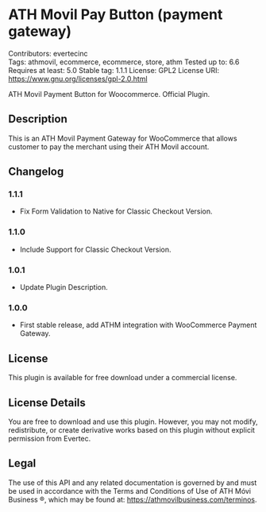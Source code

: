# ATH Movil Pay Button (payment gateway)
Contributors: evertecinc  
Tags: athmovil, ecommerce, ecommerce, store, athm
Tested up to: 6.6 
Requires at least: 5.0
Stable tag: 1.1.1
License: GPL2
License URI: https://www.gnu.org/licenses/gpl-2.0.html

ATH Movil Payment Button for Woocommerce. Official Plugin.
## Description

This is an ATH Movil Payment Gateway for WooCommerce that allows customer  to pay the merchant using their ATH Movil account.

## Changelog

### 1.1.1
* Fix Form Validation to Native for Classic Checkout Version.

### 1.1.0
* Include Support for Classic Checkout Version.

### 1.0.1
* Update Plugin Description.

### 1.0.0
* First stable release, add ATHM integration with WooCommerce Payment Gateway. 

## License
This plugin is available for free download under a commercial license.

## License Details
You are free to download and use this plugin. However, you may not modify, redistribute, or create derivative works based on this plugin without explicit permission from Evertec.

## Legal
The use of this API and any related documentation is governed by and must be used in accordance with the Terms and Conditions of Use of ATH Móvi Business ®, which may be found at: https://athmovilbusiness.com/terminos.